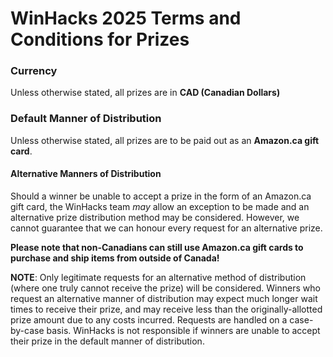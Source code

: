 # WinHacks 2025 Terms and Conditions for Prizes

### Currency
Unless otherwise stated, all prizes are in **CAD (Canadian Dollars)**

### Default Manner of Distribution
Unless otherwise stated, all prizes are to be paid out as an **Amazon.ca gift card**.

#### Alternative Manners of Distribution
Should a winner be unable to accept a prize in the form of an Amazon.ca gift card, the WinHacks team *may* allow an exception to be made and an alternative prize distribution method may be considered. However, we cannot guarantee that we can honour every request for an alternative prize.  

**Please note that non-Canadians can still use Amazon.ca gift cards to purchase and ship items from outside of Canada!**  

**NOTE**: Only legitimate requests for an alternative method of distribution (where one truly cannot receive the prize) will be considered. Winners who request an alternative manner of distribution may expect much longer wait times to receive their prize, and may receive less than the originally-allotted prize amount due to any costs incurred. Requests are handled on a case-by-case basis. WinHacks is not responsible if winners are unable to accept their prize in the default manner of distribution.
